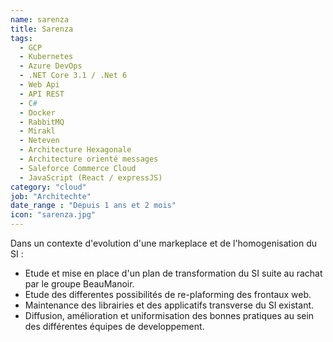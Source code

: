 ```yaml
---
name: sarenza
title: Sarenza
tags:
  - GCP
  - Kubernetes
  - Azure DevOps
  - .NET Core 3.1 / .Net 6
  - Web Api
  - API REST
  - C#
  - Docker
  - RabbitMQ
  - Mirakl
  - Neteven
  - Architecture Hexagonale
  - Architecture orienté messages
  - Saleforce Commerce Cloud
  - JavaScript (React / expressJS)
category: "cloud"
job: "Architechte"
date_range : "Depuis 1 ans et 2 mois"
icon: "sarenza.jpg"
---
```


Dans un contexte d'evolution d'une markeplace et de l'homogenisation du SI :

- Etude et mise en place d'un plan de transformation du SI suite au rachat par le groupe BeauManoir.
- Etude des differentes possibilités de re-plaforming des frontaux web.
- Maintenance des librairies et des applicatifs transverse du SI existant.
- Diffusion, amélioration et uniformisation des bonnes pratiques au sein des différentes équipes de developpement.
